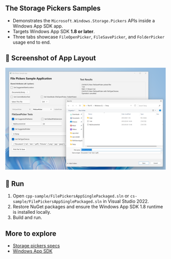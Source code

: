 ## The Storage Pickers Samples

- Demonstrates the `Microsoft.Windows.Storage.Pickers` APIs inside a Windows App SDK app.
- Targets Windows App SDK **1.8 or later**.
- Three tabs showcase `FileOpenPicker`, `FileSavePicker`, and `FolderPicker` usage end to end.

## 📸 Screenshot of App Layout

![img](screenshot-storage-pickers.png)

## 🚀 Run

1. Open `cpp-sample/FilePickersAppSinglePackaged.sln` or `cs-sample/FilePickersAppSinglePackaged.sln` in Visual Studio 2022.
1. Restore NuGet packages and ensure the Windows App SDK 1.8 runtime is installed locally.
1. Build and run.


## More to explore

- [Storage pickers specs](https://github.com/microsoft/WindowsAppSDK/blob/release/1.8-stable/specs/Storage.Pickers/Microsoft.Windows.Storage.Pickers.md)
- [Windows App SDK](https://github.com/microsoft/WindowsAppSDK/tree/main)
